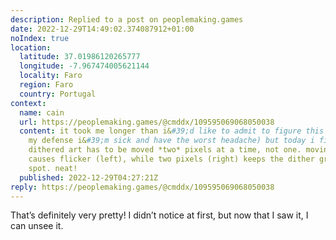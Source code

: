 ```yaml
---
description: Replied to a post on peoplemaking.games
date: 2022-12-29T14:49:02.374087912+01:00
noIndex: true
location:
  latitude: 37.01986120265777
  longitude: -7.967474005621144
  locality: Faro
  region: Faro
  country: Portugal
context:
  name: cain
  url: https://peoplemaking.games/@cmddx/109595069068050038
  content: it took me longer than i&#39;d like to admit to figure this one out (in
    my defense i&#39;m sick and have the worst headache) but today i figured out that
    dithered art has to be moved *two* pixels at a time, not one. moving it one pixel
    causes flicker (left), while two pixels (right) keeps the dither grid in the same
    spot. neat!
  published: 2022-12-29T04:27:21Z
reply: https://peoplemaking.games/@cmddx/109595069068050038
---
```


That’s definitely very pretty! I didn’t notice at first, but now that I saw it, I can unsee it.
